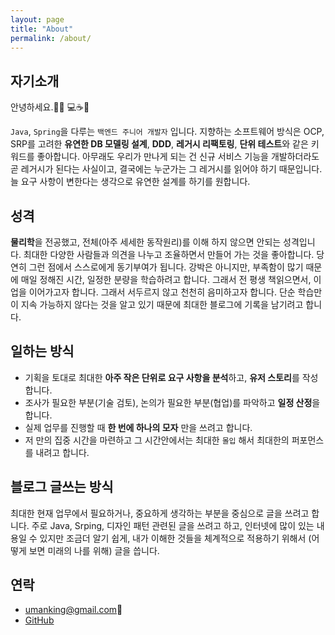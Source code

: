 ```yaml
---
layout: page
title: "About"
permalink: /about/
---
```

## 자기소개

안녕하세요.🙋‍♂ 💻☕️🎤

`Java`, `Spring`을 다루는 `백엔드 주니어 개발자` 입니다.
지향하는 소프트웨어 방식은 OCP, SRP를 고려한 **유연한 DB 모델링 설계**, **DDD**, **레거시 리팩토링**, **단위 테스트**와 같은 키워드를 좋아합니다.
아무래도 우리가 만나게 되는 건 신규 서비스 기능을 개발하더라도 곧 레거시가 된다는 사실이고, 결국에는 누군가는 그 레거시를 읽어야 하기 때문입니다. 늘 요구 사항이 변한다는 생각으로 유연한 설계를 하기를 원합니다.

## 성격

**물리학**을 전공했고, 전체(아주 세세한 동작원리)를 이해 하지 않으면 안되는 성격입니다. 최대한 다양한 사람들과 의견을 나누고 조율하면서 만들어 가는 것을 좋아합니다. 당연히 그런 점에서 스스로에게 동기부여가 됩니다.
강박은 아니지만, 부족함이 많기 때문에 매일 정해진 시간, 일정한 분량을 학습하려고 합니다. 그래서 전 평생 책읽으면서, 이 업을 이어가고자 합니다. 그래서 서두르지 않고 천천히 음미하고자 합니다. 단순 학습만이 지속 가능하지 않다는 것을 알고 있기 때문에 최대한 블로그에 기록을 남기려고 합니다.

## 일하는 방식

- 기획을 토대로 최대한 **아주 작은 단위로 요구 사항을 분석**하고, **유저 스토리**를 작성합니다.
- 조사가 필요한 부분(기술 검토), 논의가 필요한 부분(협업)를 파악하고 **일정 산정**을 합니다.
- 실제 업무를 진행할 때 **한 번에 하나의 모자** 만을 쓰려고 합니다.
- 저 만의 집중 시간을 마련하고 그 시간안에서는 최대한 `몰입` 해서 최대한의 퍼포먼스를 내려고 합니다.

## 블로그 글쓰는 방식

최대한 현재 업무에서 필요하거나, 중요하게 생각하는 부분을 중심으로 글을 쓰려고 합니다. 주로 Java, Srping, 디자인 패턴 관련된 글을 쓰려고 하고, 인터넷에 많이 있는 내용일 수 있지만 조금더 알기 쉽게, 내가 이해한 것들을 체계적으로 적용하기 위해서 (어떻게 보면 미래의 나를 위해) 글을 씁니다.

## 연락

- <umanking@gmail.com>💌
- [GitHub](https://github.com/umanking)